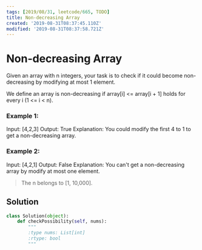 ```yaml
---
tags: [2019/08/31, leetcode/665, TODO]
title: Non-decreasing Array
created: '2019-08-31T08:37:45.110Z'
modified: '2019-08-31T08:37:58.721Z'
---
```


# Non-decreasing Array

Given an array with n integers, your task is to check if it could become non-decreasing by modifying at most 1 element.

We define an array is non-decreasing if array[i] <= array[i + 1] holds for every i (1 <= i < n).

### Example 1:

Input: [4,2,3]
Output: True
Explanation: You could modify the first 4 to 1 to get a non-decreasing array.

### Example 2:

Input: [4,2,1]
Output: False
Explanation: You can't get a non-decreasing array by modify at most one element.

> The n belongs to [1, 10,000].

## Solution

```python
class Solution(object):
    def checkPossibility(self, nums):
        """
        :type nums: List[int]
        :rtype: bool
        """
```
